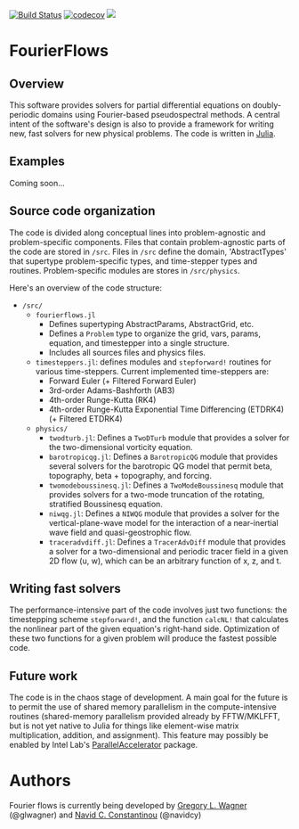 [![Build Status](https://travis-ci.org/navidcy/FourierFlows.jl.svg?branch=master)](https://travis-ci.org/navidcy/FourierFlows.jl) [![codecov](https://codecov.io/gh/navidcy/FourierFlows.jl/branch/master/graph/badge.svg)](https://codecov.io/gh/navidcy/FourierFlows.jl) [![](https://img.shields.io/badge/docs-stable-blue.svg)](https://FourierFlows.github.io/FourierFlows.jl/)


# FourierFlows

## Overview

This software provides solvers for partial differential equations on
doubly-periodic domains using Fourier-based pseudospectral methods.
A central intent of the software's design is also to provide a framework
for writing new, fast solvers for new physical problems.
The code is written in [Julia][].

## Examples

Coming soon...

## Source code organization

The code is divided along conceptual lines into problem-agnostic and
problem-specific components. Files that contain problem-agnostic parts
of the code are stored in ``/src``. Files in ``/src`` define the domain,
'AbstractTypes' that supertype problem-specific types, and
time-stepper types and routines. Problem-specific modules are stores in
``/src/physics``.

Here's an overview of the code structure:

- ``/src/``
    - ``fourierflows.jl``
        - Defines supertyping AbstractParams, AbstractGrid, etc.
        - Defines a ``Problem`` type to organize the grid, vars, params,
            equation, and timestepper into a single structure.
        - Includes all sources files and physics files.
   - ``timesteppers.jl``: defines modules and ``stepforward!`` routines for
        various time-steppers. Current implemented time-steppers are:
        - Forward Euler (+ Filtered Forward Euler)
        - 3rd-order Adams-Bashforth (AB3)
        - 4th-order Runge-Kutta (RK4)
        - 4th-order Runge-Kutta Exponential Time Differencing (ETDRK4)
        (+ Filtered ETDRK4)
    - ``physics/``
        - ``twodturb.jl``: Defines a ``TwoDTurb`` module that provides a
                solver for the two-dimensional vorticity equation.
        - ``barotropicqg.jl``: Defines a ``BarotropicQG`` module that provides
                several solvers for the barotropic QG model that permit beta,
                topography, beta + topography, and forcing.
        - ``twomodeboussinesq.jl``: Defines a ``TwoModeBoussinesq`` module
                that provides solvers for a two-mode truncation of the
                rotating, stratified Boussinesq equation.
        - ``niwqg.jl``: Defines a ``NIWQG`` module that provides a solver
                for the vertical-plane-wave model for the interaction of
                a near-inertial wave field and quasi-geostrophic flow.
        - ``traceradvdiff.jl``: Defines a ``TracerAdvDiff`` module that
                provides a solver for a two-dimensional and periodic tracer
                field in a given 2D flow (u, w), which can be an arbitrary
                function of x, z, and t.


## Writing fast solvers

The performance-intensive part of the code involves just two functions: the
timestepping scheme ``stepforward!``, and the function ``calcNL!`` that
calculates the nonlinear part of the given equation's right-hand side.
Optimization of these two functions for a given problem will produce the
fastest possible code.


## Future work

The code is in the chaos stage of development. A main goal for the future
is to permit the use of shared memory parallelism in the compute-intensive
routines (shared-memory parallelism provided already by FFTW/MKLFFT, but
is not yet native to Julia for things like element-wise matrix multiplication,
addition, and assignment). This feature may possibly be enabled by
Intel Lab's [ParallelAccelerator][] package.

# Authors

Fourier flows is currently being developed by [Gregory L. Wagner][] (@glwagner)
and [Navid C. Constantinou][] (@navidcy)


[Julia]: https://julialang.org/
[ParallelAccelerator]: https://github.com/IntelLabs/ParallelAccelerator.jl
[Navid C. Constantinou]: http://www.navidconstantinou.com
[Gregory L. Wagner]: https://glwagner.github.io
